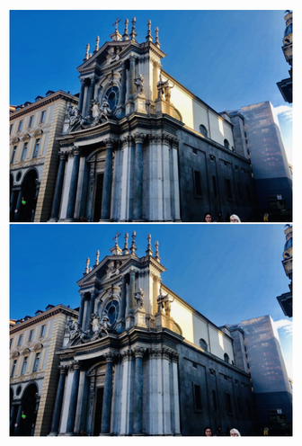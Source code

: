 ![image](https://github.com/Henhaodetiedan/Henhaodetiedan.github.io/blob/master/FIRENZE.jpg)
![image](FIRENZE.jpg)
